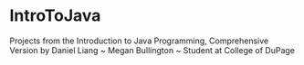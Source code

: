 # IntroToJava
Projects from the Introduction to Java Programming, Comprehensive Version by Daniel Liang
~ Megan Bullington 
~ Student at College of DuPage
